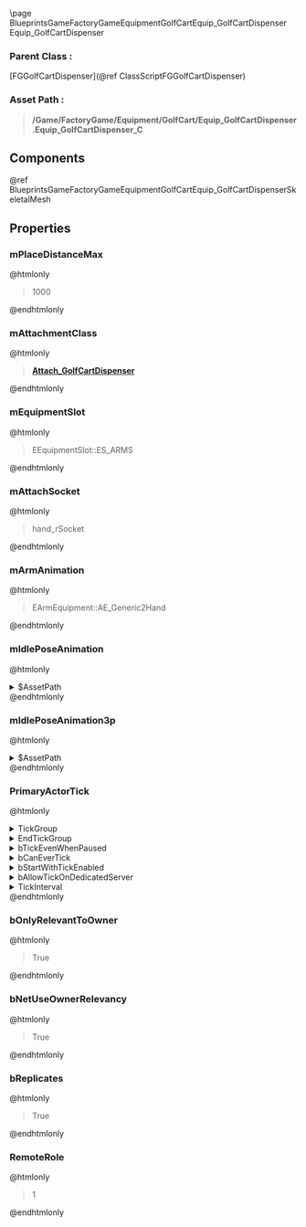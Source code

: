 \page BlueprintsGameFactoryGameEquipmentGolfCartEquip_GolfCartDispenser Equip_GolfCartDispenser
### Parent Class :
[FGGolfCartDispenser](@ref ClassScriptFGGolfCartDispenser)
### Asset Path :
<b><blockquote>/Game/FactoryGame/Equipment/GolfCart/Equip_GolfCartDispenser.Equip_GolfCartDispenser_C</blockquote></b>
## Components

@ref BlueprintsGameFactoryGameEquipmentGolfCartEquip_GolfCartDispenserSkeletalMesh

## Properties

### mPlaceDistanceMax
@htmlonly
<blockquote>1000</blockquote>
@endhtmlonly

### mAttachmentClass
@htmlonly
<b><a href="_blueprints_game_factory_game_equipment_golf_cart_attach__golf_cart_dispenser.html"><blockquote>Attach_GolfCartDispenser</blockquote></a></b>
@endhtmlonly

### mEquipmentSlot
@htmlonly
<blockquote>EEquipmentSlot::ES_ARMS</blockquote>
@endhtmlonly

### mAttachSocket
@htmlonly
<blockquote>hand_rSocket</blockquote>
@endhtmlonly

### mArmAnimation
@htmlonly
<blockquote>EArmEquipment::AE_Generic2Hand</blockquote>
@endhtmlonly

### mIdlePoseAnimation
@htmlonly
<details>
 <summary>$AssetPath</summary>
<b><a href="_blueprints_game_factory_game_character_player_animation_first_person_golfcart_idle_01.html"><blockquote>GolfcartIdle_01</blockquote></a></b>
</details>
@endhtmlonly

### mIdlePoseAnimation3p
@htmlonly
<details>
 <summary>$AssetPath</summary>
<b><a href="_blueprints_game_factory_game_character_player_animation_third_person_golfcart_idle_01.html"><blockquote>GolfcartIdle_01</blockquote></a></b>
</details>
@endhtmlonly

### PrimaryActorTick
@htmlonly
<details>
 <summary>TickGroup</summary>
<blockquote>0</blockquote>
</details>
<details>
 <summary>EndTickGroup</summary>
<blockquote>0</blockquote>
</details>
<details>
 <summary>bTickEvenWhenPaused</summary>
<blockquote>False</blockquote>
</details>
<details>
 <summary>bCanEverTick</summary>
<blockquote>True</blockquote>
</details>
<details>
 <summary>bStartWithTickEnabled</summary>
<blockquote>False</blockquote>
</details>
<details>
 <summary>bAllowTickOnDedicatedServer</summary>
<blockquote>True</blockquote>
</details>
<details>
 <summary>TickInterval</summary>
<blockquote>0</blockquote>
</details>
@endhtmlonly

### bOnlyRelevantToOwner
@htmlonly
<blockquote>True</blockquote>
@endhtmlonly

### bNetUseOwnerRelevancy
@htmlonly
<blockquote>True</blockquote>
@endhtmlonly

### bReplicates
@htmlonly
<blockquote>True</blockquote>
@endhtmlonly

### RemoteRole
@htmlonly
<blockquote>1</blockquote>
@endhtmlonly

